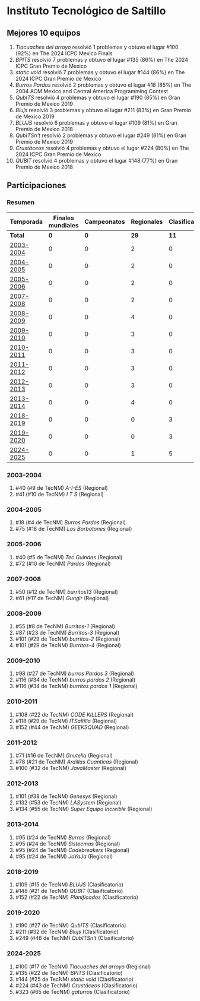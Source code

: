 ---
---

# Instituto Tecnológico de Saltillo

## Mejores 10 equipos

1. _Tlacuaches del arroyo_ resolvió 1 problemas y obtuvo el lugar #100 (92%) en The 2024 ICPC Mexico Finals
1. _BPITS_ resolvió 7 problemas y obtuvo el lugar #135 (86%) en The 2024 ICPC Gran Premio de Mexico
1. _static void_ resolvió 7 problemas y obtuvo el lugar #144 (86%) en The 2024 ICPC Gran Premio de Mexico
1. _Burros Pardos_ resolvió 2 problemas y obtuvo el lugar #18 (85%) en The 2004 ACM Mexico and Central America Programming Contest
1. _QubITS_ resolvió 4 problemas y obtuvo el lugar #190 (85%) en Gran Premio de Mexico 2019
1. _Blujs_ resolvió 3 problemas y obtuvo el lugar #211 (83%) en Gran Premio de Mexico 2019
1. _BLUJS_ resolvió 6 problemas y obtuvo el lugar #109 (81%) en Gran Premio de Mexico 2018
1. _QubITSn't_ resolvió 2 problemas y obtuvo el lugar #249 (81%) en Gran Premio de Mexico 2019
1. _Crustáceos_ resolvió 4 problemas y obtuvo el lugar #224 (80%) en The 2024 ICPC Gran Premio de Mexico
1. _QUBIT_ resolvió 4 problemas y obtuvo el lugar #148 (77%) en Gran Premio de Mexico 2018

## Participaciones

### Resumen

| Temporada | Finales mundiales | Campeonatos | Regionales | Clasificatorios | Equipos |
| --- | --- | --- | --- | --- | --- |
| **Total** | **0** | **0** | **29** | **11** | **39** |
| [2003-2004](#2003-2004) | 0 | 0 | 2 | 0 | 2 |
| [2004-2005](#2004-2005) | 0 | 0 | 2 | 0 | 2 |
| [2005-2006](#2005-2006) | 0 | 0 | 2 | 0 | 2 |
| [2007-2008](#2007-2008) | 0 | 0 | 2 | 0 | 2 |
| [2008-2009](#2008-2009) | 0 | 0 | 4 | 0 | 4 |
| [2009-2010](#2009-2010) | 0 | 0 | 3 | 0 | 3 |
| [2010-2011](#2010-2011) | 0 | 0 | 3 | 0 | 3 |
| [2011-2012](#2011-2012) | 0 | 0 | 3 | 0 | 3 |
| [2012-2013](#2012-2013) | 0 | 0 | 3 | 0 | 3 |
| [2013-2014](#2013-2014) | 0 | 0 | 4 | 0 | 4 |
| [2018-2019](#2018-2019) | 0 | 0 | 0 | 3 | 3 |
| [2019-2020](#2019-2020) | 0 | 0 | 0 | 3 | 3 |
| [2024-2025](#2024-2025) | 0 | 0 | 1 | 5 | 5 |

### 2003-2004

1. #40 (#9 de TecNM) _A-I-ES_ (Regional)
1. #41 (#10 de TecNM) _I T S_ (Regional)

### 2004-2005

1. #18 (#4 de TecNM) _Burros Pardos_ (Regional)
1. #75 (#18 de TecNM) _Los Borbotones_ (Regional)

### 2005-2006

1. #40 (#5 de TecNM) _Tec Guindas_ (Regional)
1. #72 (#10 de TecNM) _Pardos_ (Regional)

### 2007-2008

1. #50 (#12 de TecNM) _burritos13_ (Regional)
1. #61 (#17 de TecNM) _Gungir_ (Regional)

### 2008-2009

1. #55 (#8 de TecNM) _Burritos-1_ (Regional)
1. #87 (#23 de TecNM) _Burritos-3_ (Regional)
1. #101 (#29 de TecNM) _burritos-2_ (Regional)
1. #101 (#29 de TecNM) _Burritos-4_ (Regional)

### 2009-2010

1. #98 (#27 de TecNM) _burros Pardos 3_ (Regional)
1. #116 (#34 de TecNM) _burros pardos 2_ (Regional)
1. #116 (#34 de TecNM) _burritos pardos 1_ (Regional)

### 2010-2011

1. #108 (#22 de TecNM) _CODE KILLERS_ (Regional)
1. #118 (#29 de TecNM) _ITSaltillo_ (Regional)
1. #152 (#44 de TecNM) _GEEKSQUAD_ (Regional)

### 2011-2012

1. #71 (#16 de TecNM) _Gnutella_ (Regional)
1. #78 (#21 de TecNM) _Ardillas Cuanticas_ (Regional)
1. #100 (#32 de TecNM) _JavaMaster_ (Regional)

### 2012-2013

1. #101 (#38 de TecNM) _Genesys_ (Regional)
1. #132 (#53 de TecNM) _LASystem_ (Regional)
1. #134 (#55 de TecNM) _Super Equipo Increible_ (Regional)

### 2013-2014

1. #95 (#24 de TecNM) _Burros_ (Regional)
1. #95 (#24 de TecNM) _Sistecmas_ (Regional)
1. #95 (#24 de TecNM) _Codebreakers_ (Regional)
1. #95 (#24 de TecNM) _JoYaJa_ (Regional)

### 2018-2019

1. #109 (#15 de TecNM) _BLUJS_ (Clasificatorio)
1. #148 (#21 de TecNM) _QUBIT_ (Clasificatorio)
1. #152 (#22 de TecNM) _Planificados_ (Clasificatorio)

### 2019-2020

1. #190 (#27 de TecNM) _QubITS_ (Clasificatorio)
1. #211 (#32 de TecNM) _Blujs_ (Clasificatorio)
1. #249 (#46 de TecNM) _QubITSn't_ (Clasificatorio)

### 2024-2025

1. #100 (#17 de TecNM) _Tlacuaches del arroyo_ (Regional)
1. #135 (#22 de TecNM) _BPITS_ (Clasificatorio)
1. #144 (#25 de TecNM) _static void_ (Clasificatorio)
1. #224 (#43 de TecNM) _Crustáceos_ (Clasificatorio)
1. #323 (#65 de TecNM) _gaturros_ (Clasificatorio)



